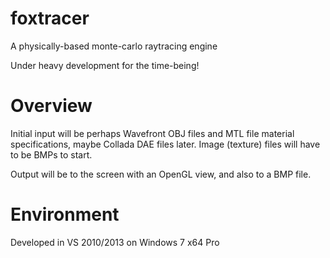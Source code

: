 foxtracer
=========

A physically-based monte-carlo raytracing engine


Under heavy development for the time-being!



Overview
========

Initial input will be perhaps Wavefront OBJ files and MTL file material specifications, maybe Collada DAE files later. Image (texture) files will have to be BMPs to start.

Output will be to the screen with an OpenGL view, and also to a BMP file.


Environment
==
Developed in VS 2010/2013 on Windows 7 x64 Pro
